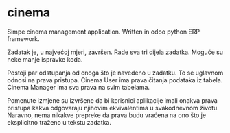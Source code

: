 # cinema
Simpe cinema management application. Written in odoo python ERP framework.

Zadatak je, u najvećoj mjeri, završen. Rade sva tri dijela zadatka. Moguće su neke manje ispravke koda.

Postoji par odstupanja od onoga što je navedeno u zadatku. To se uglavnom odnosi na prava pristupa. Cinema User ima prava čitanja podataka iz tabela. Cinema Manager ima sva prava na svim tabelama.

Pomenute izmjene su izvršene da bi korisnici aplikacije imali onakva prava pristupa kakva odgovaraju njihovim ekvivalentima
u svakodnevnom životu. Naravno, nema nikakve prepreke da prava budu vraćena na ono što je eksplicitno traženo u tekstu zadatka.
